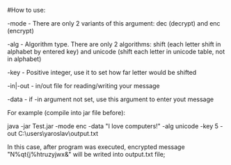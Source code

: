 #How to use:

-mode - There are only 2 variants of this argument: dec (decrypt) and enc (encrypt)

-alg - Algorithm type. There are only 2 algorithms: shift (each letter shift in alphabet by entered key) and unicode (shift each letter in unicode table, not in alphabet)

-key - Positive integer, use it to set how far letter would be shifted

-in|-out - in/out file for reading/writing your message

-data - if -in argument not set, use this argument to enter yout message

For example (compile into jar file before):

java -jar Test.jar -mode enc -data "I love computers!" -alg unicode -key 5 -out C:\users\yaroslav\output.txt

In this case, after program was executed, encrypted message "N%qt{j%htruzyjwx&" will be writed into output.txt file;
